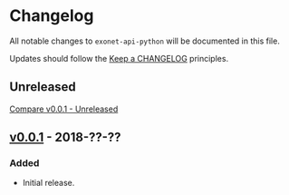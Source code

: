 # Changelog

All notable changes to `exonet-api-python` will be documented in this file.

Updates should follow the [Keep a CHANGELOG](http://keepachangelog.com/) principles.

## Unreleased
[Compare v0.0.1 - Unreleased](https://github.com/exonet/exonet-api-python/compare/v0.0.1...develop)

## [v0.0.1](https://github.com/exonet/exonet-api-python/releases/tag/v0.0.1) - 2018-??-??
### Added
- Initial release.
